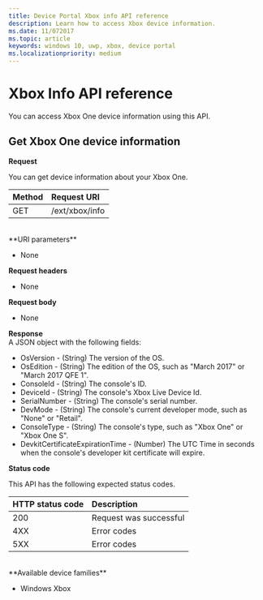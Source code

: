 ```yaml
---
title: Device Portal Xbox info API reference
description: Learn how to access Xbox device information.
ms.date: 11/072017
ms.topic: article
keywords: windows 10, uwp, xbox, device portal
ms.localizationpriority: medium
---
```

# Xbox Info API reference   
You can access Xbox One device information using this API.

## Get Xbox One device information

**Request**

You can get device information about your Xbox One.

Method      | Request URI
:------     | :-----
GET | /ext/xbox/info
<br />
**URI parameters**

- None

**Request headers**

- None

**Request body**

- None

**Response**   
A JSON object with the following fields:

* OsVersion - (String) The version of the OS.
* OsEdition - (String) The edition of the OS, such as "March 2017" or "March 2017 QFE 1".
* ConsoleId - (String) The console's ID.
* DeviceId - (String) The console's Xbox Live Device Id.
* SerialNumber - (String) The console's serial number.
* DevMode - (String) The console's current developer mode, such as "None" or "Retail".
* ConsoleType - (String) The console's type, such as "Xbox One" or "Xbox One S".
* DevkitCertificateExpirationTime - (Number) The UTC Time in seconds when the console's developer kit certificate will expire.

**Status code**

This API has the following expected status codes.

HTTP status code      | Description
:------     | :-----
200 | Request was successful
4XX | Error codes
5XX | Error codes

<br />
**Available device families**

* Windows Xbox